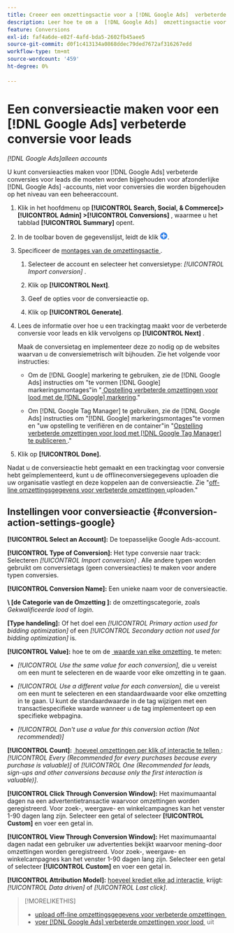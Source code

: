 ```yaml
---
title: Creeer een omzettingsactie voor a [!DNL Google Ads]  verbeterde omzetting voor lood
description: Leer hoe te om a  [!DNL Google Ads]  omzettingsactie voor een verbeterde omzetting voor lood tot stand te brengen.
feature: Conversions
exl-id: faf4a6de-e82f-4afd-bda5-2602fb45aee5
source-git-commit: d0f1c413134a0868ddec79ded7672af316267edd
workflow-type: tm+mt
source-wordcount: '459'
ht-degree: 0%

---
```


# Een conversieactie maken voor een [!DNL Google Ads] verbeterde conversie voor leads

*[!DNL Google Ads]alleen accounts*

U kunt conversieacties maken voor [!DNL Google Ads] verbeterde conversies voor leads die moeten worden bijgehouden voor afzonderlijke [!DNL Google Ads] -accounts, niet voor conversies die worden bijgehouden op het niveau van een beheeraccount.

1. Klik in het hoofdmenu op **[!UICONTROL Search, Social, & Commerce]> [!UICONTROL Admin] >[!UICONTROL Conversions]** , waarmee u het tabblad **[!UICONTROL Summary]** opent.

1. In de toolbar boven de gegevenslijst, leidt de klik ![&#x200B; &#x200B;](/help/search-social-commerce/assets/add.png " tot ").

1. Specificeer de [&#x200B; montages van de omzettingsactie &#x200B;](#conversion-action-settings-google).

   1. Selecteer de account en selecteer het conversietype: *[!UICONTROL Import conversion]* .

   1. Klik op **[!UICONTROL Next]**.

   1. Geef de opties voor de conversieactie op.

   1. Klik op **[!UICONTROL Generate]**.

1. Lees de informatie over hoe u een trackingtag maakt voor de verbeterde conversie voor leads en klik vervolgens op **[!UICONTROL Next]** .

   Maak de conversietag en implementeer deze zo nodig op de websites waarvan u de conversiemetrisch wilt bijhouden. Zie het volgende voor instructies:

   * Om de [!DNL Google] markering te gebruiken, zie de [!DNL Google Ads] instructies om &quot;te vormen [!DNL Google] markeringsmontages&quot;in &quot;[&#x200B; Opstelling verbeterde omzettingen voor lood met de  [!DNL Google]  markering &#x200B;](https://support.google.com/google-ads/answer/11347292).&quot;

   * Om [!DNL Google Tag Manager] te gebruiken, zie de [!DNL Google Ads] instructies om &quot;[!DNL Google] markeringsmontages&quot;te vormen en &quot;uw opstelling te verifiëren en de container&quot;in &quot;[&#x200B; Opstelling verbeterde omzettingen voor lood met  [!DNL Google Tag Manager] te publiceren &#x200B;](https://support.google.com/google-ads/answer/11021502?#configure).&quot;

1. Klik op **[!UICONTROL Done].**

Nadat u de conversieactie hebt gemaakt en een trackingtag voor conversie hebt geïmplementeerd, kunt u de offlineconversiegegevens uploaden die uw organisatie vastlegt en deze koppelen aan de conversieactie. Zie &quot;[&#x200B; off-line omzettingsgegevens voor verbeterde omzettingen &#x200B;](/help/search-social-commerce/admin/conversion-metrics/upload-data-offline-conversions.md) uploaden.&quot;

## Instellingen voor conversieactie {#conversion-action-settings-google}

**[!UICONTROL Select an Account]:** De toepasselijke Google Ads-account.

**[!UICONTROL Type of Conversion]:** Het type conversie naar track: Selecteren *[!UICONTROL Import conversion]* . Alle andere typen worden gebruikt om conversietags (geen conversieacties) te maken voor andere typen conversies.

**[!UICONTROL Conversion Name]:** Een unieke naam voor de conversieactie.

**\ [de Categorie van de Omzetting \]:** de omzettingscategorie, zoals *Gekwalificeerde lood* of *login*.

**\[Type handeling\]:** Of het doel een *[!UICONTROL Primary action used for bidding optimization]* of een *[!UICONTROL Secondary action not used for bidding optimization]* is.

**[!UICONTROL Value]:** hoe te om de [&#x200B; waarde van elke omzetting &#x200B;](https://support.google.com/google-ads/answer/13064207) te meten:

* *[!UICONTROL Use the same value for each conversion],* die u vereist om een munt te selecteren en de waarde voor elke omzetting in te gaan.

* *[!UICONTROL Use a different value for each conversion],* die u vereist om een munt te selecteren en een standaardwaarde voor elke omzetting in te gaan. U kunt de standaardwaarde in de tag wijzigen met een transactiespecifieke waarde wanneer u de tag implementeert op een specifieke webpagina.

* *[!UICONTROL Don't use a value for this conversion action (Not recommended)]*

**[!UICONTROL Count]:** [&#x200B; hoeveel omzettingen per klik of interactie te tellen &#x200B;](https://support.google.com/google-ads/answer/3438531): *[!UICONTROL Every (Recommended for every purchases because every purchase is valuable)]* of *[!UICONTROL One (Recommended for leads, sign-ups and other conversions because only the first interaction is valuable)]*.

**[!UICONTROL Click Through Conversion Window]:** Het maximumaantal dagen na een advertentietransactie waarvoor omzettingen worden geregistreerd. Voor zoek-, weergave- en winkelcampagnes kan het venster 1-90 dagen lang zijn. Selecteer een getal of selecteer **[!UICONTROL Custom]** en voer een getal in.

**[!UICONTROL View Through Conversion Window]:** Het maximumaantal dagen nadat een gebruiker uw advertenties bekijkt waarvoor mening-door omzettingen worden geregistreerd. Voor zoek-, weergave- en winkelcampagnes kan het venster 1-90 dagen lang zijn. Selecteer een getal of selecteer **[!UICONTROL Custom]** en voer een getal in.

**[!UICONTROL Attribution Model]:** [&#x200B; hoeveel krediet elke ad interactie &#x200B;](https://support.google.com/google-ads/answer/6259715?sjid=8211249329930775138) krijgt: *[!UICONTROL Data driven]* of *[!UICONTROL Last click]*.

>[!MORELIKETHIS]
>
>* [&#x200B; upload off-line omzettingsgegevens voor verbeterde omzettingen &#x200B;](/help/search-social-commerce/admin/conversion-metrics/upload-data-offline-conversions.md)
>* [&#x200B; voer  [!DNL Google Ads]  verbeterde omzettingen voor lood &#x200B;](/help/search-social-commerce/campaign-management/special-workflows/google-enhanced-conversions-leads.md) uit
